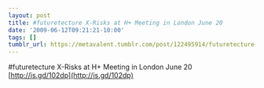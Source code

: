 ```yaml
---
layout: post
title: #futuretecture X-Risks at H+ Meeting in London June 20
date: '2009-06-12T09:21:21-10:00'
tags: []
tumblr_url: https://metavalent.tumblr.com/post/122495914/futuretecture-x-risks-at-h-meeting-in-london
---
```

#futuretecture X-Risks at H+ Meeting in London June 20 [http://is.gd/102dp](http://is.gd/102dp)

